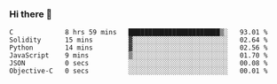 ### Hi there 👋

<!--START_SECTION:waka-->

```text
C             8 hrs 59 mins   ███████████████████████▒░   93.01 %
Solidity      15 mins         ▓░░░░░░░░░░░░░░░░░░░░░░░░   02.64 %
Python        14 mins         ▓░░░░░░░░░░░░░░░░░░░░░░░░   02.56 %
JavaScript    9 mins          ▒░░░░░░░░░░░░░░░░░░░░░░░░   01.70 %
JSON          0 secs          ░░░░░░░░░░░░░░░░░░░░░░░░░   00.08 %
Objective-C   0 secs          ░░░░░░░░░░░░░░░░░░░░░░░░░   00.01 %
```

<!--END_SECTION:waka-->
<!--
**Boombag0607/Boombag0607** is a ✨ _special_ ✨ repository because its `README.md` (this file) appears on your GitHub profile.

Here are some ideas to get you started:

- 🔭 I’m currently working on ...
- 🌱 I’m currently learning ...
- 👯 I’m looking to collaborate on ...
- 🤔 I’m looking for help with ...
- 💬 Ask me about ...
- 📫 How to reach me: ...
- 😄 Pronouns: ...
- ⚡ Fun fact: ...
-->
